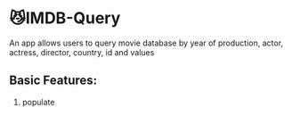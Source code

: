 # 😼IMDB-Query
An app allows users to query movie database by year of production, actor, actress, director, country, id and values

## Basic Features:
1. populate
